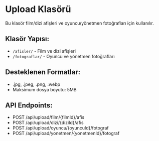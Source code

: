 # Upload Klasörü

Bu klasör film/dizi afişleri ve oyuncu/yönetmen fotoğrafları için kullanılır.

## Klasör Yapısı:
- `/afisler/` - Film ve dizi afişleri
- `/fotograflar/` - Oyuncu ve yönetmen fotoğrafları

## Desteklenen Formatlar:
- .jpg, .jpeg, .png, .webp
- Maksimum dosya boyutu: 5MB

## API Endpoints:
- POST /api/upload/film/{filmId}/afis
- POST /api/upload/dizi/{diziId}/afis
- POST /api/upload/oyuncu/{oyuncuId}/fotograf
- POST /api/upload/yonetmen/{yonetmenId}/fotograf